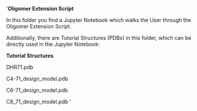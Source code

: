 '**Oligomer Extension Script**

In this folder you find a Jupyter Notebook which walks the User through the Oligomer Extension Script. 

Additionally, there are Tutorial Structures (PDBs) in this folder, which can be directly used in the Jupyter Notebook:

**Tutorial Structures**

DHR71.pdb

C4-71_design_model.pdb

C6-71_design_model.pdb

C8_71_design_model.pdb
'
